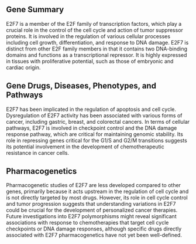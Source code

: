 ## Gene Summary
E2F7 is a member of the E2F family of transcription factors, which play a crucial role in the control of the cell cycle and action of tumor suppressor proteins. It is involved in the regulation of various cellular processes including cell growth, differentiation, and response to DNA damage. E2F7 is distinct from other E2F family members in that it contains two DNA-binding domains and functions as a transcriptional repressor. It is highly expressed in tissues with proliferative potential, such as those of embryonic and cardiac origin.

## Gene Drugs, Diseases, Phenotypes, and Pathways
E2F7 has been implicated in the regulation of apoptosis and cell cycle. Dysregulation of E2F7 activity has been associated with various forms of cancer, including gastric, breast, and colorectal cancers. In terms of cellular pathways, E2F7 is involved in checkpoint control and the DNA damage response pathway, which are critical for maintaining genomic stability. Its role in repressing genes critical for the G1/S and G2/M transitions suggests its potential involvement in the development of chemotherapeutic resistance in cancer cells.

## Pharmacogenetics
Pharmacogenetic studies of E2F7 are less developed compared to other genes, primarily because it acts upstream in the regulation of cell cycle and is not directly targeted by most drugs. However, its role in cell cycle control and tumor progression suggests that understanding variations in E2F7 could be crucial for the development of personalized cancer therapies. Future investigations into E2F7 polymorphisms might reveal significant associations with response to chemotherapies that target cell cycle checkpoints or DNA damage responses, although specific drugs directly associated with E2F7 pharmacogenetics have not yet been well-defined.